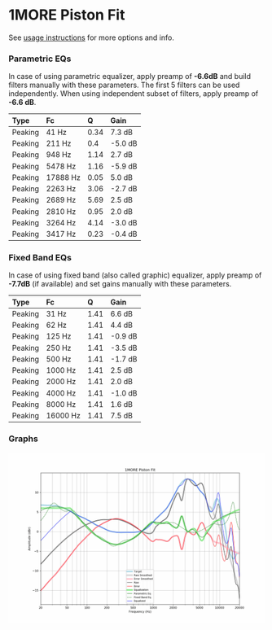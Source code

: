 # 1MORE Piston Fit
See [usage instructions](https://github.com/jaakkopasanen/AutoEq#usage) for more options and info.

### Parametric EQs
In case of using parametric equalizer, apply preamp of **-6.6dB** and build filters manually
with these parameters. The first 5 filters can be used independently.
When using independent subset of filters, apply preamp of **-6.6 dB**.

| Type    | Fc       |    Q | Gain    |
|:--------|:---------|:-----|:--------|
| Peaking | 41 Hz    | 0.34 | 7.3 dB  |
| Peaking | 211 Hz   | 0.4  | -5.0 dB |
| Peaking | 948 Hz   | 1.14 | 2.7 dB  |
| Peaking | 5478 Hz  | 1.16 | -5.9 dB |
| Peaking | 17888 Hz | 0.05 | 5.0 dB  |
| Peaking | 2263 Hz  | 3.06 | -2.7 dB |
| Peaking | 2689 Hz  | 5.69 | 2.5 dB  |
| Peaking | 2810 Hz  | 0.95 | 2.0 dB  |
| Peaking | 3264 Hz  | 4.14 | -3.0 dB |
| Peaking | 3417 Hz  | 0.23 | -0.4 dB |

### Fixed Band EQs
In case of using fixed band (also called graphic) equalizer, apply preamp of **-7.7dB**
(if available) and set gains manually with these parameters.

| Type    | Fc       |    Q | Gain    |
|:--------|:---------|:-----|:--------|
| Peaking | 31 Hz    | 1.41 | 6.6 dB  |
| Peaking | 62 Hz    | 1.41 | 4.4 dB  |
| Peaking | 125 Hz   | 1.41 | -0.9 dB |
| Peaking | 250 Hz   | 1.41 | -3.5 dB |
| Peaking | 500 Hz   | 1.41 | -1.7 dB |
| Peaking | 1000 Hz  | 1.41 | 2.5 dB  |
| Peaking | 2000 Hz  | 1.41 | 2.0 dB  |
| Peaking | 4000 Hz  | 1.41 | -1.0 dB |
| Peaking | 8000 Hz  | 1.41 | 1.6 dB  |
| Peaking | 16000 Hz | 1.41 | 7.5 dB  |

### Graphs
![](./1MORE%20Piston%20Fit.png)